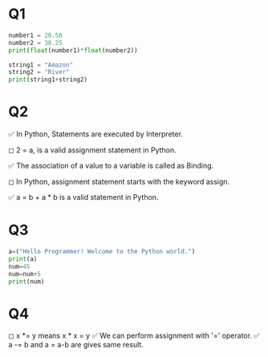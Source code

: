 # Q1


```python
number1 = 20.50
number2 = 38.25
print(float(number1)*float(number2))

string1 = "Amazon"
string2 = "River"
print(string1+string2)
```

# Q2

✅ In Python, Statements are executed by Interpreter.

◻ 2 = a, is a valid assignment statement in Python.

✅ The association of a value to a variable is called as Binding.

◻ In Python, assignment statement starts with the keyword assign.

✅ a = b + a * b is a valid statement in Python.

# Q3


```python
a=("Hello Programmer! Welcome to the Python world.")
print(a)
num=45
num=num+5
print(num)
```

# Q4

◻ x *= y means x * x = y
✅ We can perform assignment with '=' operator.
✅ a -= b and a = a-b are gives same result.
